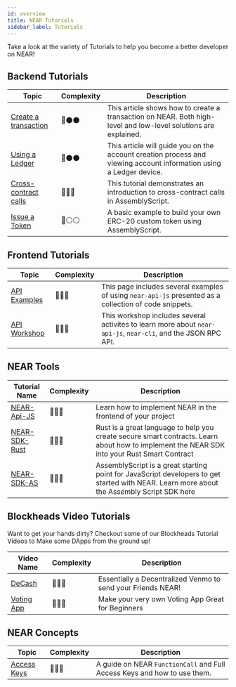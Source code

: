 ```yaml
---
id: overview
title: NEAR Tutorials
sidebar_label: Tutorials
---
```


Take a look at the variety of Tutorials to help you become a better developer on NEAR!

## Backend Tutorials

| Topic       | Complexity | Description                                                                         |
| ----------- | ---------- | ----------------------------------------------------------------------------------- |
| [Create a transaction](/docs/tutorials/create-transactions) | 🔘⚫️⚫️ | This article shows how to create a transaction on NEAR. Both high-level and low-level solutions are explained. |
| [Using a Ledger](/docs/tutorials/ledger) | 🔘⚫️⚫️ | This article will guide you on the account creation process and viewing account information using a Ledger device. |
| [Cross-contract calls](/docs/tutorials/contracts/cross-contract-calls) | 🔘🔵🔵 | This tutorial demonstrates an introduction to cross-contract calls in AssemblyScript. |
| [Issue a Token](/docs/tutorials/contracts/token) |  🔘⚪️⚪️ | A basic example to build your own ERC-20 custom token using AssemblyScript. |

## Frontend Tutorials

| Topic       | Complexity | Description                                                                         |
| ----------- | ---------- | ------------------------------------------------------------------------- |
| [API Examples](/docs/tutorials/front-end/naj-examples) | 🔘🔵🔵 | This page includes several examples of using `near-api-js` presented as a collection of code snippets. |
| [API Workshop](/docs/tutorials/front-end/naj-workshop) | 🔘🔵🔵 | This workshop includes several activites to learn more about `near-api-js`, `near-cli`, and the JSON RPC API. |

## NEAR Tools

| Tutorial Name                                                                    | Complexity |Description                                                                                                                                 |
| -------------------------------------------------------------------------------- | ---------- | --------------------------------------------------------------------------------------------------------------------------------- |
| [NEAR-Api-JS](https://docs.near.org/docs/develop/front-end/near-api-js)          | 🔘🔵🔵 | Learn how to implement NEAR in the frontend of your project                                                                          |
| [NEAR-SDK-Rust](https://docs.near.org/docs/develop/contracts/rust/intro) | 🔘🔵🔵 | Rust is a great language to help you create secure smart contracts. Learn about how to implement the NEAR SDK into your Rust Smart Contract |
| [NEAR-SDK-AS](https://docs.near.org/docs/develop/contracts/as/intro)             | 🔘🔵🔵 | AssemblyScript is a great starting point for JavaScript developers to get started with NEAR. Learn more about the Assembly Script SDK here  |

## Blockheads Video Tutorials

Want to get your hands dirty? Checkout some of our Blockheads Tutorial Videos to Make some DApps from the ground up!

| Video Name                                                     | Complexity | Description                                                  |
| -------------------------------------------------------------- | -----------|------------------------------------------------- |
| [DeCash](https://www.youtube.com/watch?v=u_vwi5PVg1c)          | 🔘🔵🔵 | Essentially a Decentralized Venmo to send your Friends NEAR! |
| [Voting App](https://www.youtube.com/watch?v=sm8w9tDnMZc&t=1s) | 🔘🔵🔵 | Make your very own Voting App Great for Beginners            |

## NEAR Concepts

| Topic       | Complexity | Description                                                                         |
| ----------- | -----------|------------------------------------------------------------------------ |
| [Access Keys](/docs/videos/accounts-keys) | 🔘🔵🔵 | A guide on NEAR `FunctionCall` and Full Access Keys and how to use them. |
